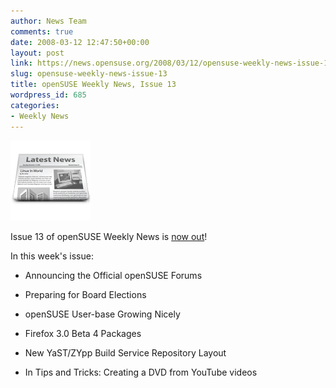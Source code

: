```yaml
---
author: News Team
comments: true
date: 2008-03-12 12:47:50+00:00
layout: post
link: https://news.opensuse.org/2008/03/12/opensuse-weekly-news-issue-13/
slug: opensuse-weekly-news-issue-13
title: openSUSE Weekly News, Issue 13
wordpress_id: 685
categories:
- Weekly News
---
```


![news](/wp-content/uploads/2007/11/knewsticker.png)

Issue 13 of openSUSE Weekly News is [now out](//en.opensuse.org/OpenSUSE_Weekly_News/13)!

In this week's issue:



	
  * Announcing the Official openSUSE Forums


	
  * Preparing for Board Elections


	
  * openSUSE User-base Growing Nicely


	
  * Firefox 3.0 Beta 4 Packages


	
  * New YaST/ZYpp Build Service Repository Layout


	
  * In Tips and Tricks: Creating a DVD from YouTube videos



